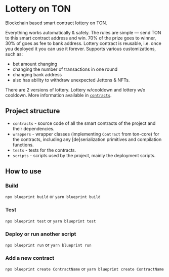 # Lottery on TON

Blockchain based smart contract lottery on TON.

Everything works automatically & safely. The rules are simple — send TON to this smart contract address and win. 70% of the prize goes to winner, 30% of goes as fee to bank address.
Lottery contract is reusable, i.e. once you deployed it you can use it forever.
Supports various customizations, such as:
- bet amount changing
- changing the number of transactions in one round
- changing bank address
- also has ability to withdraw unexpected Jettons & NFTs.

There are 2 versions of lottery. Lottery w/cooldown and lottery w/o cooldown.
More information available in [`contracts`](https://github.com/SweetJesus50/TONLottery/tree/master/contracts).

## Project structure

-   `contracts` - source code of all the smart contracts of the project and their dependencies.
-   `wrappers` - wrapper classes (implementing `Contract` from ton-core) for the contracts, including any [de]serialization primitives and compilation functions.
-   `tests` - tests for the contracts.
-   `scripts` - scripts used by the project, mainly the deployment scripts.

## How to use

### Build

`npx blueprint build` or `yarn blueprint build`

### Test

`npx blueprint test` or `yarn blueprint test`

### Deploy or run another script

`npx blueprint run` or `yarn blueprint run`

### Add a new contract

`npx blueprint create ContractName` or `yarn blueprint create ContractName`
